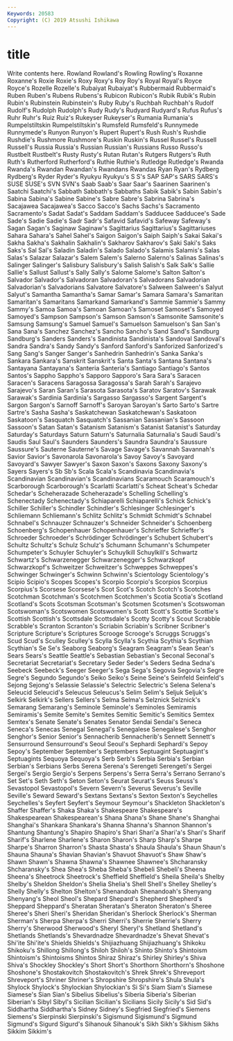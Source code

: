 ```yaml
---
Keywords: 20583
Copyright: (C) 2019 Atsushi Ishikawa
---
```


# title

Write contents here.
 Rowland
Rowland's Rowling Rowling's Roxanne Roxanne's Roxie Roxie's Roxy Roxy's Roy
Roy's Royal Royal's Royce Royce's Rozelle Rozelle's Rubaiyat Rubaiyat's Rubbermaid
Rubbermaid's Ruben Ruben's Rubens Rubens's Rubicon Rubicon's Rubik Rubik's Rubin
Rubin's Rubinstein Rubinstein's Ruby Ruby's Ruchbah Ruchbah's Rudolf Rudolf's Rudolph
Rudolph's Rudy Rudy's Rudyard Rudyard's Rufus Rufus's Ruhr Ruhr's Ruiz
Ruiz's Rukeyser Rukeyser's Rumania Rumania's Rumpelstiltskin Rumpelstiltskin's Rumsfeld Rumsfeld's Runnymede
Runnymede's Runyon Runyon's Rupert Rupert's Rush Rush's Rushdie Rushdie's Rushmore
Rushmore's Ruskin Ruskin's Russel Russel's Russell Russell's Russia Russia's Russian
Russian's Russians Russo Russo's Rustbelt Rustbelt's Rusty Rusty's Rutan Rutan's
Rutgers Rutgers's Ruth Ruth's Rutherford Rutherford's Ruthie Ruthie's Rutledge Rutledge's
Rwanda Rwanda's Rwandan Rwandan's Rwandans Rwandas Ryan Ryan's Rydberg Rydberg's
Ryder Ryder's Ryukyu Ryukyu's S S's SAP SAP's SARS SARS's
SUSE SUSE's SVN SVN's Saab Saab's Saar Saar's Saarinen Saarinen's
Saatchi Saatchi's Sabbath Sabbath's Sabbaths Sabik Sabik's Sabin Sabin's Sabina
Sabina's Sabine Sabine's Sabre Sabre's Sabrina Sabrina's Sacajawea Sacajawea's Sacco
Sacco's Sachs Sachs's Sacramento Sacramento's Sadat Sadat's Saddam Saddam's Sadducee
Sadducee's Sade Sade's Sadie Sadie's Sadr Sadr's Safavid Safavid's Safeway
Safeway's Sagan Sagan's Saginaw Saginaw's Sagittarius Sagittarius's Sagittariuses Sahara Sahara's
Sahel Sahel's Saigon Saigon's Saiph Saiph's Sakai Sakai's Sakha Sakha's
Sakhalin Sakhalin's Sakharov Sakharov's Saki Saki's Saks Saks's Sal Sal's
Saladin Saladin's Salado Salado's Salamis Salamis's Salas Salas's Salazar Salazar's
Salem Salem's Salerno Salerno's Salinas Salinas's Salinger Salinger's Salisbury Salisbury's
Salish Salish's Salk Salk's Sallie Sallie's Sallust Sallust's Sally Sally's
Salome Salome's Salton Salton's Salvador Salvador's Salvadoran Salvadoran's Salvadorans Salvadorian
Salvadorian's Salvadorians Salvatore Salvatore's Salween Salween's Salyut Salyut's Samantha Samantha's
Samar Samar's Samara Samara's Samaritan Samaritan's Samaritans Samarkand Samarkand's Sammie
Sammie's Sammy Sammy's Samoa Samoa's Samoan Samoan's Samoset Samoset's Samoyed
Samoyed's Sampson Sampson's Samson Samson's Samsonite Samsonite's Samsung Samsung's Samuel
Samuel's Samuelson Samuelson's San San's Sana Sana's Sanchez Sanchez's Sancho
Sancho's Sand Sand's Sandburg Sandburg's Sanders Sanders's Sandinista Sandinista's Sandoval
Sandoval's Sandra Sandra's Sandy Sandy's Sanford Sanford's Sanforized Sanforized's Sang
Sang's Sanger Sanger's Sanhedrin Sanhedrin's Sanka Sanka's Sankara Sankara's Sanskrit
Sanskrit's Santa Santa's Santana Santana's Santayana Santayana's Santeria Santeria's Santiago
Santiago's Santos Santos's Sappho Sappho's Sapporo Sapporo's Sara Sara's Saracen
Saracen's Saracens Saragossa Saragossa's Sarah Sarah's Sarajevo Sarajevo's Saran Saran's
Sarasota Sarasota's Saratov Saratov's Sarawak Sarawak's Sardinia Sardinia's Sargasso Sargasso's
Sargent Sargent's Sargon Sargon's Sarnoff Sarnoff's Saroyan Saroyan's Sarto Sarto's
Sartre Sartre's Sasha Sasha's Saskatchewan Saskatchewan's Saskatoon Saskatoon's Sasquatch Sasquatch's
Sassanian Sassanian's Sassoon Sassoon's Satan Satan's Satanism Satanism's Satanist Satanist's
Saturday Saturday's Saturdays Saturn Saturn's Saturnalia Saturnalia's Saudi Saudi's Saudis
Saul Saul's Saunders Saunders's Saundra Saundra's Saussure Saussure's Sauterne Sauterne's
Savage Savage's Savannah Savannah's Savior Savior's Savonarola Savonarola's Savoy Savoy's
Savoyard Savoyard's Sawyer Sawyer's Saxon Saxon's Saxons Saxony Saxony's Sayers
Sayers's Sb Sb's Scala Scala's Scandinavia Scandinavia's Scandinavian Scandinavian's Scandinavians
Scaramouch Scaramouch's Scarborough Scarborough's Scarlatti Scarlatti's Scheat Scheat's Schedar Schedar's
Scheherazade Scheherazade's Schelling Schelling's Schenectady Schenectady's Schiaparelli Schiaparelli's Schick Schick's
Schiller Schiller's Schindler Schindler's Schlesinger Schlesinger's Schliemann Schliemann's Schlitz Schlitz's
Schmidt Schmidt's Schnabel Schnabel's Schnauzer Schnauzer's Schneider Schneider's Schoenberg Schoenberg's
Schopenhauer Schopenhauer's Schrieffer Schrieffer's Schroeder Schroeder's Schrödinger Schrödinger's Schubert Schubert's
Schultz Schultz's Schulz Schulz's Schumann Schumann's Schumpeter Schumpeter's Schuyler Schuyler's
Schuylkill Schuylkill's Schwartz Schwartz's Schwarzenegger Schwarzenegger's Schwarzkopf Schwarzkopf's Schweitzer Schweitzer's
Schweppes Schweppes's Schwinger Schwinger's Schwinn Schwinn's Scientology Scientology's Scipio Scipio's
Scopes Scopes's Scorpio Scorpio's Scorpios Scorpius Scorpius's Scorsese Scorsese's Scot
Scot's Scotch Scotch's Scotches Scotchman Scotchman's Scotchmen Scotchmen's Scotia Scotia's
Scotland Scotland's Scots Scotsman Scotsman's Scotsmen Scotsmen's Scotswoman Scotswoman's Scotswomen
Scotswomen's Scott Scott's Scottie Scottie's Scottish Scottish's Scottsdale Scottsdale's Scotty
Scotty's Scout Scrabble Scrabble's Scranton Scranton's Scriabin Scriabin's Scribner Scribner's
Scripture Scripture's Scriptures Scrooge Scrooge's Scruggs Scruggs's Scud Scud's Sculley
Sculley's Scylla Scylla's Scythia Scythia's Scythian Scythian's Se Se's Seaborg
Seaborg's Seagram Seagram's Sean Sean's Sears Sears's Seattle Seattle's Sebastian
Sebastian's Seconal Seconal's Secretariat Secretariat's Secretary Seder Seder's Seders Sedna
Sedna's Seebeck Seebeck's Seeger Seeger's Sega Sega's Segovia Segovia's Segre
Segre's Segundo Segundo's Seiko Seiko's Seine Seine's Seinfeld Seinfeld's Sejong
Sejong's Selassie Selassie's Selectric Selectric's Selena Selena's Seleucid Seleucid's Seleucus
Seleucus's Selim Selim's Seljuk Seljuk's Selkirk Selkirk's Sellers Sellers's Selma
Selma's Selznick Selznick's Semarang Semarang's Seminole Seminole's Seminoles Semiramis Semiramis's
Semite Semite's Semites Semitic Semitic's Semitics Semtex Semtex's Senate Senate's
Senates Senator Sendai Sendai's Seneca Seneca's Senecas Senegal Senegal's Senegalese
Senegalese's Senghor Senghor's Senior Senior's Sennacherib Sennacherib's Sennett Sennett's Sensurround
Sensurround's Seoul Seoul's Sephardi Sephardi's Sepoy Sepoy's September September's Septembers
Septuagint Septuagint's Septuagints Sequoya Sequoya's Serb Serb's Serbia Serbia's Serbian
Serbian's Serbians Serbs Serena Serena's Serengeti Serengeti's Sergei Sergei's Sergio
Sergio's Serpens Serpens's Serra Serra's Serrano Serrano's Set Set's Seth
Seth's Seton Seton's Seurat Seurat's Seuss Seuss's Sevastopol Sevastopol's Severn
Severn's Severus Severus's Seville Seville's Seward Seward's Sextans Sextans's Sexton
Sexton's Seychelles Seychelles's Seyfert Seyfert's Seymour Seymour's Shackleton Shackleton's Shaffer
Shaffer's Shaka Shaka's Shakespeare Shakespeare's Shakespearean Shakespearean's Shana Shana's Shane
Shane's Shanghai Shanghai's Shankara Shankara's Shanna Shanna's Shannon Shannon's Shantung
Shantung's Shapiro Shapiro's Shari Shari'a Shari'a's Shari's Sharif Sharif's Sharlene
Sharlene's Sharon Sharon's Sharp Sharp's Sharpe Sharpe's Sharron Sharron's Shasta
Shasta's Shaula Shaula's Shaun Shaun's Shauna Shauna's Shavian Shavian's Shavuot
Shavuot's Shaw Shaw's Shawn Shawn's Shawna Shawna's Shawnee Shawnee's Shcharansky
Shcharansky's Shea Shea's Sheba Sheba's Shebeli Shebeli's Sheena Sheena's Sheetrock
Sheetrock's Sheffield Sheffield's Sheila Sheila's Shelby Shelby's Sheldon Sheldon's Shelia
Shelia's Shell Shell's Shelley Shelley's Shelly Shelly's Shelton Shelton's Shenandoah
Shenandoah's Shenyang Shenyang's Sheol Sheol's Shepard Shepard's Shepherd Shepherd's Sheppard
Sheppard's Sheratan Sheratan's Sheraton Sheraton's Sheree Sheree's Sheri Sheri's Sheridan
Sheridan's Sherlock Sherlock's Sherman Sherman's Sherpa Sherpa's Sherri Sherri's Sherrie
Sherrie's Sherry Sherry's Sherwood Sherwood's Sheryl Sheryl's Shetland Shetland's Shetlands
Shetlands's Shevardnadze Shevardnadze's Shevat Shevat's Shi'ite Shi'ite's Shields Shields's Shijiazhuang
Shijiazhuang's Shikoku Shikoku's Shillong Shillong's Shiloh Shiloh's Shinto Shinto's Shintoism
Shintoism's Shintoisms Shintos Shiraz Shiraz's Shirley Shirley's Shiva Shiva's Shockley
Shockley's Short Short's Shorthorn Shorthorn's Shoshone Shoshone's Shostakovitch Shostakovitch's Shrek
Shrek's Shreveport Shreveport's Shriner Shriner's Shropshire Shropshire's Shula Shula's Shylock
Shylock's Shylockian Shylockian's Si Si's Siam Siam's Siamese Siamese's Sian
Sian's Sibelius Sibelius's Siberia Siberia's Siberian Siberian's Sibyl Sibyl's Sicilian
Sicilian's Sicilians Sicily Sicily's Sid Sid's Siddhartha Siddhartha's Sidney Sidney's
Siegfried Siegfried's Siemens Siemens's Sierpinski Sierpinski's Sigismund Sigismund's Sigmund Sigmund's
Sigurd Sigurd's Sihanouk Sihanouk's Sikh Sikh's Sikhism Sikhs Sikkim Sikkim's
